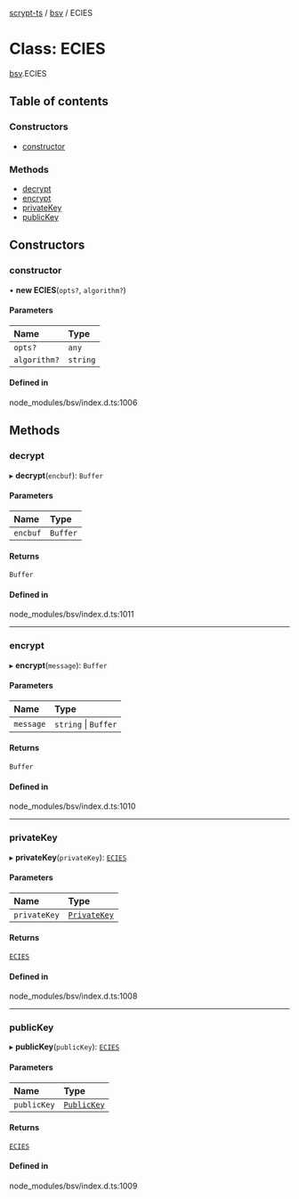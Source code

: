 [scrypt-ts](../README.md) / [bsv](../modules/bsv.md) / ECIES

# Class: ECIES

[bsv](../modules/bsv.md).ECIES

## Table of contents

### Constructors

- [constructor](bsv.ECIES.md#constructor)

### Methods

- [decrypt](bsv.ECIES.md#decrypt)
- [encrypt](bsv.ECIES.md#encrypt)
- [privateKey](bsv.ECIES.md#privatekey)
- [publicKey](bsv.ECIES.md#publickey)

## Constructors

### constructor

• **new ECIES**(`opts?`, `algorithm?`)

#### Parameters

| Name | Type |
| :------ | :------ |
| `opts?` | `any` |
| `algorithm?` | `string` |

#### Defined in

node_modules/bsv/index.d.ts:1006

## Methods

### decrypt

▸ **decrypt**(`encbuf`): `Buffer`

#### Parameters

| Name | Type |
| :------ | :------ |
| `encbuf` | `Buffer` |

#### Returns

`Buffer`

#### Defined in

node_modules/bsv/index.d.ts:1011

___

### encrypt

▸ **encrypt**(`message`): `Buffer`

#### Parameters

| Name | Type |
| :------ | :------ |
| `message` | `string` \| `Buffer` |

#### Returns

`Buffer`

#### Defined in

node_modules/bsv/index.d.ts:1010

___

### privateKey

▸ **privateKey**(`privateKey`): [`ECIES`](bsv.ECIES.md)

#### Parameters

| Name | Type |
| :------ | :------ |
| `privateKey` | [`PrivateKey`](bsv.PrivateKey.md) |

#### Returns

[`ECIES`](bsv.ECIES.md)

#### Defined in

node_modules/bsv/index.d.ts:1008

___

### publicKey

▸ **publicKey**(`publicKey`): [`ECIES`](bsv.ECIES.md)

#### Parameters

| Name | Type |
| :------ | :------ |
| `publicKey` | [`PublicKey`](bsv.PublicKey.md) |

#### Returns

[`ECIES`](bsv.ECIES.md)

#### Defined in

node_modules/bsv/index.d.ts:1009
